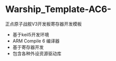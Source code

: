 # Warship_Template-AC6-
正点原子战舰V3开发板寄存器开发模板

* 基于keil5开发环境
* ARM Compile 6 编译器
* 基于寄存器开发
* 包含各种外设资源驱动库
